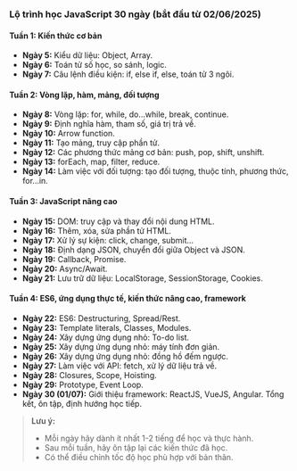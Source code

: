 ### Lộ trình học JavaScript 30 ngày (bắt đầu từ 02/06/2025)

#### Tuần 1: Kiến thức cơ bản

<!-- - **Ngày 2:** Cách nhúng JavaScript vào HTML (thẻ `<script>`).
- **Ngày 3:** Biến: var, let, const. -->
<!-- - **Ngày 4:** Kiểu dữ liệu: Number, String, Boolean, Null, Undefined. -->
- **Ngày 5:** Kiểu dữ liệu: Object, Array.
- **Ngày 6:** Toán tử số học, so sánh, logic.
- **Ngày 7:** Câu lệnh điều kiện: if, else if, else, toán tử 3 ngôi.

#### Tuần 2: Vòng lặp, hàm, mảng, đối tượng
- **Ngày 8:** Vòng lặp: for, while, do...while, break, continue.
- **Ngày 9:** Định nghĩa hàm, tham số, giá trị trả về.
- **Ngày 10:** Arrow function.
- **Ngày 11:** Tạo mảng, truy cập phần tử.
- **Ngày 12:** Các phương thức mảng cơ bản: push, pop, shift, unshift.
- **Ngày 13:** forEach, map, filter, reduce.
- **Ngày 14:** Làm việc với đối tượng: tạo đối tượng, thuộc tính, phương thức, for...in.

#### Tuần 3: JavaScript nâng cao
- **Ngày 15:** DOM: truy cập và thay đổi nội dung HTML.
- **Ngày 16:** Thêm, xóa, sửa phần tử HTML.
- **Ngày 17:** Xử lý sự kiện: click, change, submit...
- **Ngày 18:** Định dạng JSON, chuyển đổi giữa Object và JSON.
- **Ngày 19:** Callback, Promise.
- **Ngày 20:** Async/Await.
- **Ngày 21:** Lưu trữ dữ liệu: LocalStorage, SessionStorage, Cookies.

#### Tuần 4: ES6, ứng dụng thực tế, kiến thức nâng cao, framework
- **Ngày 22:** ES6: Destructuring, Spread/Rest.
- **Ngày 23:** Template literals, Classes, Modules.
- **Ngày 24:** Xây dựng ứng dụng nhỏ: To-do list.
- **Ngày 25:** Xây dựng ứng dụng nhỏ: máy tính đơn giản.
- **Ngày 26:** Xây dựng ứng dụng nhỏ: đồng hồ đếm ngược.
- **Ngày 27:** Làm việc với API: fetch, xử lý dữ liệu trả về.
- **Ngày 28:** Closures, Scope, Hoisting.
- **Ngày 29:** Prototype, Event Loop.
- **Ngày 30 (01/07):** Giới thiệu framework: ReactJS, VueJS, Angular. Tổng kết, ôn tập, định hướng học tiếp.

> **Lưu ý:**  
> - Mỗi ngày hãy dành ít nhất 1-2 tiếng để học và thực hành.  
> - Sau mỗi tuần, hãy ôn tập lại các kiến thức đã học.  
> - Có thể điều chỉnh tốc độ học phù hợp với bản thân.